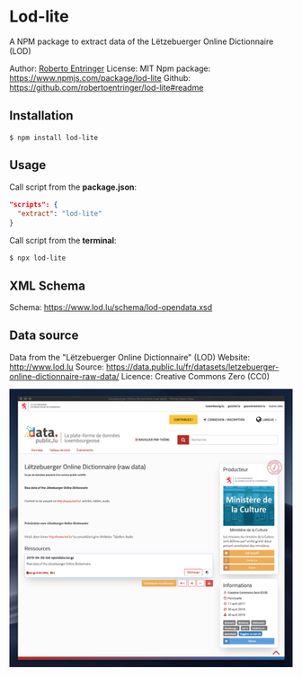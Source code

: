 # Lod-lite

A NPM package to extract data of the Lëtzebuerger Online Dictionnaire (LOD)

Author: [Roberto Entringer](https://robertoentringer.com)
License: MIT
Npm package: https://www.npmjs.com/package/lod-lite
Github: https://github.com/robertoentringer/lod-lite#readme

## Installation

```shell
$ npm install lod-lite
```

## Usage

Call script from the **package.json**:

```json
"scripts": {
  "extract": "lod-lite"
}
```

Call script from the **terminal**:

```shell
$ npx lod-lite
```

## XML Schema
Schema: https://www.lod.lu/schema/lod-opendata.xsd


## Data source

Data from the "Lëtzebuerger Online Dictionnaire" (LOD)
Website: http://www.lod.lu
Source: https://data.public.lu/fr/datasets/letzebuerger-online-dictionnaire-raw-data/
Licence: Creative Commons Zero (CC0)

[![screenshot.png](screenshot.png)](https://data.public.lu/fr/datasets/letzebuerger-online-dictionnaire-raw-data/)
